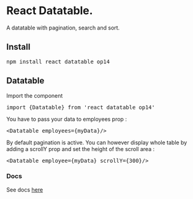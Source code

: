 # React Datatable.

A datatable with pagination, search and sort.

## Install

<pre>npm install react_datatable_op14</pre>

## Datatable

Import the component

<pre>import {Datatable} from 'react_datatable_op14'</pre>

You have to pass your data to employees prop :

<pre>&lt;Datatable employees={myData}/&gt;</code></pre>

By default pagination is active. You can however display whole table by adding a scrollY prop and set the height of the scroll area :

<pre>&lt;Datatable employee={myData} scrollY={300}/&gt;</pre>

### Docs

See docs <a href="https://e2dgar.github.io/GabrielDAVID_P14_20102022/">here</a>
